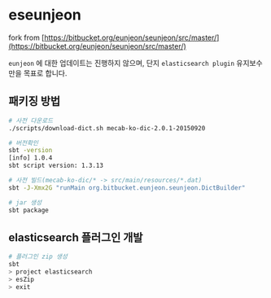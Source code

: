 # eseunjeon

fork from [https://bitbucket.org/eunjeon/seunjeon/src/master/](https://bitbucket.org/eunjeon/seunjeon/src/master/)

`eunjeon` 에 대한 업데이트는 진행하지 않으며, 단지 `elasticsearch plugin` 유지보수만을 목표로 합니다.

## 패키징 방법

```bash
# 사전 다운로드
./scripts/download-dict.sh mecab-ko-dic-2.0.1-20150920

# 버전확인
sbt -version
[info] 1.0.4
sbt script version: 1.3.13

# 사전 빌드(mecab-ko-dic/* -> src/main/resources/*.dat)
sbt -J-Xmx2G "runMain org.bitbucket.eunjeon.seunjeon.DictBuilder"

# jar 생성
sbt package
```

## elasticsearch 플러그인 개발

```bash
# 플러그인 zip 생성
sbt
> project elasticsearch
> esZip
> exit
```
